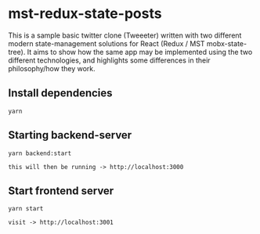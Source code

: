 # mst-redux-state-posts

This is a sample basic twitter clone (Tweeeter) written with two different
modern state-management solutions for React (Redux / MST mobx-state-tree). It
aims to show how the same app may be implemented using the two different
technologies, and highlights some differences in their philosophy/how they work.

## Install dependencies
```
yarn
```

## Starting backend-server

```
yarn backend:start

this will then be running -> http://localhost:3000
```

## Start frontend server

```
yarn start

visit -> http://localhost:3001
```
